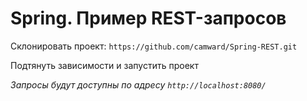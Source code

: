 # Spring. Пример REST-запросов

Склонировать проект: `https://github.com/camward/Spring-REST.git`

Подтянуть зависимости и запустить проект

*Запросы будут доступны по адресу `http://localhost:8080/`*
